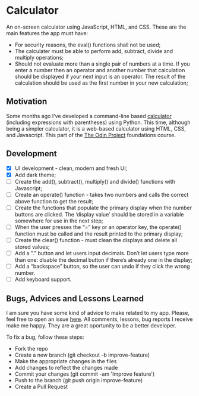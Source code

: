 # Calculator

An on-screen calculator using JavaScript, HTML, and CSS.
These are the main features the app must have:

- For security reasons, the eval() functions shall not be used;
- The calculater must be able to perform add, subtract, divide and multiply operations;
- Should not evaluate more than a single pair of numbers at a time. If you enter a number then an operator and another number that calculation should be displayed if your next input is an operator. The result of the calculation should be used as the first number in your new calculation;

## Motivation

Some months ago I've developed a command-line based [calculator](https://github.com/jofortunato/calc) (including expressions with parentheses) using Python. This time, although being a simpler calculator, it is a web-based calculator using HTML, CSS, and Javascript.
This part of the [The Odin Project](https://www.theodinproject.com/) foundations course.

## Development

- [x] UI development - clean, modern and fresh UI;
- [x] Add dark theme;
- [ ] Create the add(), subtract(), multiply() and divide() functions with Javascript;
- [ ] Create an operate() function - takes two numbers and calls the correct above function to get the result;
- [ ] Create the functions that populate the primary display when the number buttons are clicked. The ‘display value’ should be stored in a variable somewhere for use in the next step;
- [ ] When the user presses the “=” key or an operator key, the operate() function must be called and the result printed to the primary display;
- [ ] Create the clear() function - must clean the displays and delete all stored values;
- [ ] Add a "." button and let users input decimals. Don’t let users type more than one: disable the decimal button if there’s already one in the display;
- [ ] Add a “backspace” button, so the user can undo if they click the wrong number.
- [ ] Add keyboard support.

## Bugs, Advices and Lessons Learned

I am sure you have some kind of advice to make related to my app. Please, feel free to open an issue [here](https://github.com/jofortunato/etch-a-sketch/issues/new).
All comments, lessons, bug reports I receive make me happy. They are a great oportunity to be a better developer.

To fix a bug, follow these steps:

- Fork the repo
- Create a new branch (git checkout -b improve-feature)
- Make the appropriate changes in the files
- Add changes to reflect the changes made
- Commit your changes (git commit -am 'Improve feature')
- Push to the branch (git push origin improve-feature)
- Create a Pull Request
